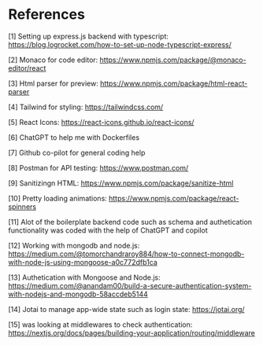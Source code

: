 # References

[1] Setting up express.js backend with typescript: <https://blog.logrocket.com/how-to-set-up-node-typescript-express/>

[2] Monaco for code editor: <https://www.npmjs.com/package/@monaco-editor/react>

[3] Html parser for preview: <https://www.npmjs.com/package/html-react-parser>

[4] Tailwind for styling: <https://tailwindcss.com/>

[5] React Icons: <https://react-icons.github.io/react-icons/>

[6] ChatGPT to help me with Dockerfiles

[7] Github co-pilot for general coding help

[8] Postman for API testing: <https://www.postman.com/>

[9] Sanitizingn HTML: <https://www.npmjs.com/package/sanitize-html>

[10] Pretty loading animations: <https://www.npmjs.com/package/react-spinners>

[11] Alot of the boilerplate backend code such as schema and authetication functionality was coded with the help of ChatGPT and copilot

[12] Working with mongodb and node.js: <https://medium.com/@tomorchandraroy884/how-to-connect-mongodb-with-node-js-using-mongoose-a0c772dfb1ca>

[13] Authetication with Mongoose and Node.js: <https://medium.com/@anandam00/build-a-secure-authentication-system-with-nodejs-and-mongodb-58accdeb5144>

[14] Jotai to manage app-wide state such as login state: <https://jotai.org/>

[15] was looking at middlewares to check authentication: <https://nextjs.org/docs/pages/building-your-application/routing/middleware>
